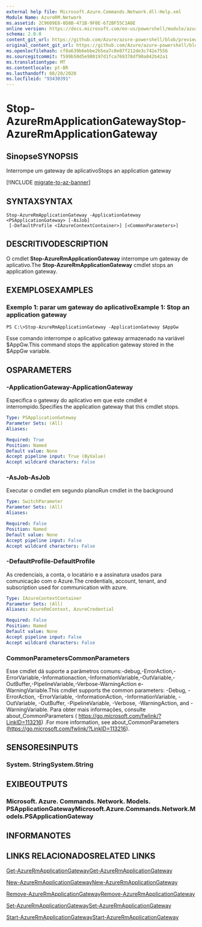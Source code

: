 ```yaml
---
external help file: Microsoft.Azure.Commands.Network.dll-Help.xml
Module Name: AzureRM.Network
ms.assetid: 2C9609E8-0D8B-471B-9F0E-672BF55C3A0E
online version: https://docs.microsoft.com/en-us/powershell/module/azurerm.network/stop-azurermapplicationgateway
schema: 2.0.0
content_git_url: https://github.com/Azure/azure-powershell/blob/preview/src/ResourceManager/Network/Commands.Network/help/Stop-AzureRmApplicationGateway.md
original_content_git_url: https://github.com/Azure/azure-powershell/blob/preview/src/ResourceManager/Network/Commands.Network/help/Stop-AzureRmApplicationGateway.md
ms.openlocfilehash: cf8a639b6ebbe2b5ea7c0e07f212de3c742e7556
ms.sourcegitcommit: f599b50d5e980197d1fca769378df90a842b42a1
ms.translationtype: MT
ms.contentlocale: pt-BR
ms.lasthandoff: 08/20/2020
ms.locfileid: "93430391"
---
```

# <span data-ttu-id="f6209-101">Stop-AzureRmApplicationGateway</span><span class="sxs-lookup"><span data-stu-id="f6209-101">Stop-AzureRmApplicationGateway</span></span>

## <span data-ttu-id="f6209-102">Sinopse</span><span class="sxs-lookup"><span data-stu-id="f6209-102">SYNOPSIS</span></span>
<span data-ttu-id="f6209-103">Interrompe um gateway de aplicativo</span><span class="sxs-lookup"><span data-stu-id="f6209-103">Stops an application gateway</span></span>

[!INCLUDE [migrate-to-az-banner](../../includes/migrate-to-az-banner.md)]

## <span data-ttu-id="f6209-104">SYNTAX</span><span class="sxs-lookup"><span data-stu-id="f6209-104">SYNTAX</span></span>

```
Stop-AzureRmApplicationGateway -ApplicationGateway <PSApplicationGateway> [-AsJob]
 [-DefaultProfile <IAzureContextContainer>] [<CommonParameters>]
```

## <span data-ttu-id="f6209-105">DESCRITIVO</span><span class="sxs-lookup"><span data-stu-id="f6209-105">DESCRIPTION</span></span>
<span data-ttu-id="f6209-106">O cmdlet **Stop-AzureRmApplicationGateway** interrompe um gateway de aplicativo.</span><span class="sxs-lookup"><span data-stu-id="f6209-106">The **Stop-AzureRmApplicationGateway** cmdlet stops an application gateway.</span></span>

## <span data-ttu-id="f6209-107">EXEMPLOS</span><span class="sxs-lookup"><span data-stu-id="f6209-107">EXAMPLES</span></span>

### <span data-ttu-id="f6209-108">Exemplo 1: parar um gateway do aplicativo</span><span class="sxs-lookup"><span data-stu-id="f6209-108">Example 1: Stop an application gateway</span></span>
```
PS C:\>Stop-AzureRmApplicationGateway -ApplicationGateway $AppGw
```

<span data-ttu-id="f6209-109">Esse comando interrompe o aplicativo gateway armazenado na variável $AppGw.</span><span class="sxs-lookup"><span data-stu-id="f6209-109">This command stops the application gateway stored in the $AppGw variable.</span></span>

## <span data-ttu-id="f6209-110">OS</span><span class="sxs-lookup"><span data-stu-id="f6209-110">PARAMETERS</span></span>

### <span data-ttu-id="f6209-111">-ApplicationGateway</span><span class="sxs-lookup"><span data-stu-id="f6209-111">-ApplicationGateway</span></span>
<span data-ttu-id="f6209-112">Especifica o gateway do aplicativo em que este cmdlet é interrompido.</span><span class="sxs-lookup"><span data-stu-id="f6209-112">Specifies the application gateway that this cmdlet stops.</span></span>

```yaml
Type: PSApplicationGateway
Parameter Sets: (All)
Aliases: 

Required: True
Position: Named
Default value: None
Accept pipeline input: True (ByValue)
Accept wildcard characters: False
```

### <span data-ttu-id="f6209-113">-AsJob</span><span class="sxs-lookup"><span data-stu-id="f6209-113">-AsJob</span></span>
<span data-ttu-id="f6209-114">Executar o cmdlet em segundo plano</span><span class="sxs-lookup"><span data-stu-id="f6209-114">Run cmdlet in the background</span></span>

```yaml
Type: SwitchParameter
Parameter Sets: (All)
Aliases: 

Required: False
Position: Named
Default value: None
Accept pipeline input: False
Accept wildcard characters: False
```

### <span data-ttu-id="f6209-115">-DefaultProfile</span><span class="sxs-lookup"><span data-stu-id="f6209-115">-DefaultProfile</span></span>
<span data-ttu-id="f6209-116">As credenciais, a conta, o locatário e a assinatura usados para comunicação com o Azure.</span><span class="sxs-lookup"><span data-stu-id="f6209-116">The credentials, account, tenant, and subscription used for communication with azure.</span></span>

```yaml
Type: IAzureContextContainer
Parameter Sets: (All)
Aliases: AzureRmContext, AzureCredential

Required: False
Position: Named
Default value: None
Accept pipeline input: False
Accept wildcard characters: False
```

### <span data-ttu-id="f6209-117">CommonParameters</span><span class="sxs-lookup"><span data-stu-id="f6209-117">CommonParameters</span></span>
<span data-ttu-id="f6209-118">Esse cmdlet dá suporte a parâmetros comuns:-debug,-ErrorAction,-ErrorVariable,-Informationaction,-InformationVariable,-OutVariable,-OutBuffer,-PipelineVariable,-Verbose-WarningAction e-WarningVariable.</span><span class="sxs-lookup"><span data-stu-id="f6209-118">This cmdlet supports the common parameters: -Debug, -ErrorAction, -ErrorVariable, -InformationAction, -InformationVariable, -OutVariable, -OutBuffer, -PipelineVariable, -Verbose, -WarningAction, and -WarningVariable.</span></span> <span data-ttu-id="f6209-119">Para obter mais informações, consulte about_CommonParameters ( https://go.microsoft.com/fwlink/?LinkID=113216) .</span><span class="sxs-lookup"><span data-stu-id="f6209-119">For more information, see about_CommonParameters (https://go.microsoft.com/fwlink/?LinkID=113216).</span></span>

## <span data-ttu-id="f6209-120">SENSORES</span><span class="sxs-lookup"><span data-stu-id="f6209-120">INPUTS</span></span>

### <span data-ttu-id="f6209-121">System. String</span><span class="sxs-lookup"><span data-stu-id="f6209-121">System.String</span></span>

## <span data-ttu-id="f6209-122">EXIBE</span><span class="sxs-lookup"><span data-stu-id="f6209-122">OUTPUTS</span></span>

### <span data-ttu-id="f6209-123">Microsoft. Azure. Commands. Network. Models. PSApplicationGateway</span><span class="sxs-lookup"><span data-stu-id="f6209-123">Microsoft.Azure.Commands.Network.Models.PSApplicationGateway</span></span>

## <span data-ttu-id="f6209-124">INFORMA</span><span class="sxs-lookup"><span data-stu-id="f6209-124">NOTES</span></span>

## <span data-ttu-id="f6209-125">LINKS RELACIONADOS</span><span class="sxs-lookup"><span data-stu-id="f6209-125">RELATED LINKS</span></span>

[<span data-ttu-id="f6209-126">Get-AzureRmApplicationGateway</span><span class="sxs-lookup"><span data-stu-id="f6209-126">Get-AzureRmApplicationGateway</span></span>](./Get-AzureRmApplicationGateway.md)

[<span data-ttu-id="f6209-127">New-AzureRmApplicationGateway</span><span class="sxs-lookup"><span data-stu-id="f6209-127">New-AzureRmApplicationGateway</span></span>](./New-AzureRmApplicationGateway.md)

[<span data-ttu-id="f6209-128">Remove-AzureRmApplicationGateway</span><span class="sxs-lookup"><span data-stu-id="f6209-128">Remove-AzureRmApplicationGateway</span></span>](./Remove-AzureRmApplicationGateway.md)

[<span data-ttu-id="f6209-129">Set-AzureRmApplicationGateway</span><span class="sxs-lookup"><span data-stu-id="f6209-129">Set-AzureRmApplicationGateway</span></span>](./Set-AzureRmApplicationGateway.md)

[<span data-ttu-id="f6209-130">Start-AzureRmApplicationGateway</span><span class="sxs-lookup"><span data-stu-id="f6209-130">Start-AzureRmApplicationGateway</span></span>](./Start-AzureRmApplicationGateway.md)


